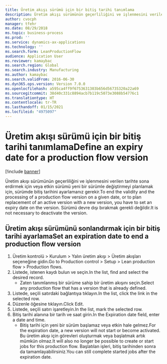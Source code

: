 ```yaml
---
title: Üretim akışı sürümü için bir bitiş tarihi tanımlama
description: Üretim akışı sürümünün geçerliliğini ve işlenmesini verilen tarihte sona erdirmek için veya etkin sürümü yeni bir sürümle değiştirmeyi planlamak için, sürümde bitiş tarihini ayarlamanız gerekir.
author: cvocph
manager: tfehr
ms.date: 08/29/2018
ms.topic: business-process
ms.prod: ''
ms.service: dynamics-ax-applications
ms.technology: ''
ms.search.form: LeanProductionFlow
audience: Application User
ms.reviewer: kamaybac
ms.search.region: Global
ms.search.industry: Manufacturing
ms.author: kamaybac
ms.search.validFrom: 2016-06-30
ms.dyn365.ops.version: Version 7.0.0
ms.openlocfilehash: a595ca4ff9f6753631303b656d56735320a22a69
ms.sourcegitcommit: 38d40c331c8894acb7b119c5073e3088b54776c1
ms.translationtype: HT
ms.contentlocale: tr-TR
ms.lasthandoff: 01/15/2021
ms.locfileid: "4975097"
---
```

# <a name="define-an-expiry-date-for-a-production-flow-version"></a><span data-ttu-id="8932a-103">Üretim akışı sürümü için bir bitiş tarihi tanımlama</span><span class="sxs-lookup"><span data-stu-id="8932a-103">Define an expiry date for a production flow version</span></span>

[!include [banner](../../includes/banner.md)]

<span data-ttu-id="8932a-104">Üretim akışı sürümünün geçerliliğini ve işlenmesini verilen tarihte sona erdirmek için veya etkin sürümü yeni bir sürümle değiştirmeyi planlamak için, sürümde bitiş tarihini ayarlamanız gerekir.</span><span class="sxs-lookup"><span data-stu-id="8932a-104">To end the validity and the processing of a production flow version on a given date, or to plan replacement of an active version with a new version, you have to set an expiry date on the version.</span></span> <span data-ttu-id="8932a-105">Sürümü devre dışı bırakmak gerekli değildir.</span><span class="sxs-lookup"><span data-stu-id="8932a-105">It is not necessary to deactivate the version.</span></span>


## <a name="set-an-expiration-date-to-end-a-production-flow-version"></a><span data-ttu-id="8932a-106">Üretim akışı sürümünü sonlandırmak için bir bitiş tarihi ayarlama</span><span class="sxs-lookup"><span data-stu-id="8932a-106">Set an expiration date to end a production flow version</span></span>
1. <span data-ttu-id="8932a-107">Üretim kontrolü > Kurulum > Yalın üretim akışı > Üretim akışları seçeneğine gidin.</span><span class="sxs-lookup"><span data-stu-id="8932a-107">Go to Production control > Setup > Lean production flow > Production flows.</span></span>
2. <span data-ttu-id="8932a-108">Listede, istenen kaydı bulun ve seçin.</span><span class="sxs-lookup"><span data-stu-id="8932a-108">In the list, find and select the desired record.</span></span>
    * <span data-ttu-id="8932a-109">Zaten tanımlanmış bir sürüme sahip bir üretim akışını seçin.</span><span class="sxs-lookup"><span data-stu-id="8932a-109">Select any production flow that has a version that is already defined.</span></span>  
3. <span data-ttu-id="8932a-110">Listede, seçili satırdaki bağlantıya tıklayın.</span><span class="sxs-lookup"><span data-stu-id="8932a-110">In the list, click the link in the selected row.</span></span>
4. <span data-ttu-id="8932a-111">Düzenle öğesine tıklayın.</span><span class="sxs-lookup"><span data-stu-id="8932a-111">Click Edit.</span></span>
5. <span data-ttu-id="8932a-112">Listede, seçili satırı işaretleyin.</span><span class="sxs-lookup"><span data-stu-id="8932a-112">In the list, mark the selected row.</span></span>
6. <span data-ttu-id="8932a-113">Bitiş tarihi alanına bir tarih ve saat girin.</span><span class="sxs-lookup"><span data-stu-id="8932a-113">In the Expiration date field, enter a date and time.</span></span>
    * <span data-ttu-id="8932a-114">Bitiş tarihi için yeni bir sürüm başlamaz veya etkin hale gelmez.</span><span class="sxs-lookup"><span data-stu-id="8932a-114">For the expiration date, a new version will not start or become activated.</span></span> <span data-ttu-id="8932a-115">Bu üretim akışı için görevleri oluşturmak veya başlatmak artık mümkün olmaz.</span><span class="sxs-lookup"><span data-stu-id="8932a-115">It will also no longer be possible to create or start jobs for this production flow.</span></span> <span data-ttu-id="8932a-116">Başlatılan işleri, bitiş tarihinden sonra da tamamlayabilirsiniz.</span><span class="sxs-lookup"><span data-stu-id="8932a-116">You can still complete started jobs after the expiration date.</span></span>  

